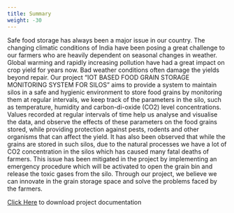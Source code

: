 ```yaml
---
title: Summary
weight: -30
---
```


Safe food storage has always been a major issue in our country. The changing climatic conditions of  India have been posing a great challenge to our farmers who are heavily dependent on seasonal changes in weather. Global warming and rapidly increasing pollution have had a great impact on crop yield for years now. Bad weather conditions often damage the yields beyond repair. Our project “IOT BASED FOOD GRAIN STORAGE MONITORING SYSTEM FOR SILOS” aims to provide a system to maintain silos in a safe and hygienic environment to store food grains by monitoring them at regular intervals, we keep track of the parameters in the silo, such as temperature, humidity and carbon-di-oxide (CO2) level concentrations. Values recorded at regular intervals of time help us analyse and visualise the data, and observe the effects of these parameters on the food grains stored, while providing protection against pests, rodents and other organisms that can affect the yield. It has also been observed that while the grains are stored in such silos, due to the natural processes we have a lot of CO2 concentration in the silos which has caused many fatal deaths of farmers. This issue has been mitigated in the project by implementing an emergency procedure which will be activated to open the grain bin and release the toxic gases from the silo. Through our project, we believe we can innovate in the grain storage space and solve the problems faced by the farmers.

[Click Here](./Mudumby%20Kalyana%20Ramanuja%20Swami%20Mini%20Project%20Report.pdf) to download project documentation